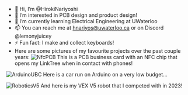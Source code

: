 - 👋 Hi, I’m @HirokiNariyoshi
- 👀 I’m interested in PCB design and product design!
- 🌱 I’m currently learning Electrical Engineering at UWaterloo
- 📫 You can reach me at hnariyos@uwaterloo.ca or on Discord @lemonyjuicey
- ⚡ Fun fact: I make and collect keyboards!
- Here are some pictures of my favourite projects over the past couple years:
![NfcPCB](https://github.com/user-attachments/assets/37cb111a-6c8d-4d1a-890f-3924cb4905db)
This is a PCB business card with an NFC chip that opens my LinkTree when in contact with phones!

![ArduinoUBC](https://github.com/user-attachments/assets/25362d01-809d-4ef1-b6f2-38228be69298)
Here is a car run on Arduino on a very low budget...

![RoboticsV5](https://github.com/user-attachments/assets/bc8a4f9a-2745-4bd1-9d77-bfb1badad594)
And here is my VEX V5 robot that I competed with in 2023!

<!---
HirokiNariyoshi/HirokiNariyoshi is a ✨ special ✨ repository because its `README.md` (this file) appears on your GitHub profile.
You can click the Preview link to take a look at your changes.
--->
